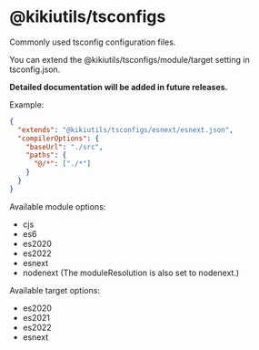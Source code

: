 # @kikiutils/tsconfigs

Commonly used tsconfig configuration files.

You can extend the @kikiutils/tsconfigs/module/target setting in tsconfig.json.

**Detailed documentation will be added in future releases.**

Example:
```json
{
  "extends": "@kikiutils/tsconfigs/esnext/esnext.json",
  "compilerOptions": {
    "baseUrl": "./src",
    "paths": {
      "@/*": ["./*"]
    }
  }
}
```

Available module options:
- cjs
- es6
- es2020
- es2022
- esnext
- nodenext (The moduleResolution is also set to nodenext.)

Available target options:
- es2020
- es2021
- es2022
- esnext
